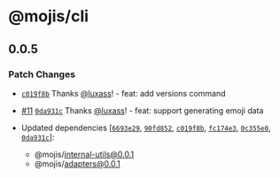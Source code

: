 # @mojis/cli

## 0.0.5

### Patch Changes

- [`c019f8b`](https://github.com/mojisdev/mojis/commit/c019f8b68053ea0bf84e27ca716d9eb2c09155cf) Thanks [@luxass](https://github.com/luxass)! - feat: add versions command

- [#11](https://github.com/mojisdev/mojis/pull/11) [`0da931c`](https://github.com/mojisdev/mojis/commit/0da931cb4198a653ebce6fce924225306f210e83) Thanks [@luxass](https://github.com/luxass)! - feat: support generating emoji data

- Updated dependencies [[`6693e29`](https://github.com/mojisdev/mojis/commit/6693e29a7dc605eb7c8d872abfb817d1f4fd54c4), [`90fd852`](https://github.com/mojisdev/mojis/commit/90fd85282dfd58525b9af1b5293f1387536366dc), [`c019f8b`](https://github.com/mojisdev/mojis/commit/c019f8b68053ea0bf84e27ca716d9eb2c09155cf), [`fc174e3`](https://github.com/mojisdev/mojis/commit/fc174e385e08554f53df34df68dcdd2a36d6c823), [`0c355e0`](https://github.com/mojisdev/mojis/commit/0c355e0ded031080363f21ca8a5e9a05ea906bcc), [`0da931c`](https://github.com/mojisdev/mojis/commit/0da931cb4198a653ebce6fce924225306f210e83)]:
  - @mojis/internal-utils@0.0.1
  - @mojis/adapters@0.0.1
